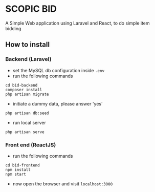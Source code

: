 # SCOPIC BID

A Simple Web application using Laravel  and React, to do simple item bidding

## How to install
### Backend (Laravel)

- set the MySQL db configuration inside `.env`
- run the following commands
```
cd bid-backend
composer install
php artisan migrate
```
- initiate a dummy data, please answer 'yes'

```
php artisan db:seed
```

- run local server
```
php artisan serve
```

### Front end (ReactJS)

- run the following commands
```
cd bid-frontend
npm install
npm start
```
- now open the browser and visit `localhost:3000`

